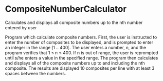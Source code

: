 # CompositeNumberCalculator
Calculates and displays all composite numbers up to the nth number entered by user

Program which calculate composite numbers.  First, the user is instructed to enter the number of composites to be displayed, and is prompted to enter an integer in the range [1 .. 400].  The user enters a number, n, and the program verifies that 1 ≤ n ≤ 400.  If n is out of range, the user is reprompted until s/he enters a value in the specified range.  The program then calculates and displays all of the composite numbers up to and including the nth composite.  The results are displayed 10 composites per line with at least 3 spaces between the numbers. 
 

